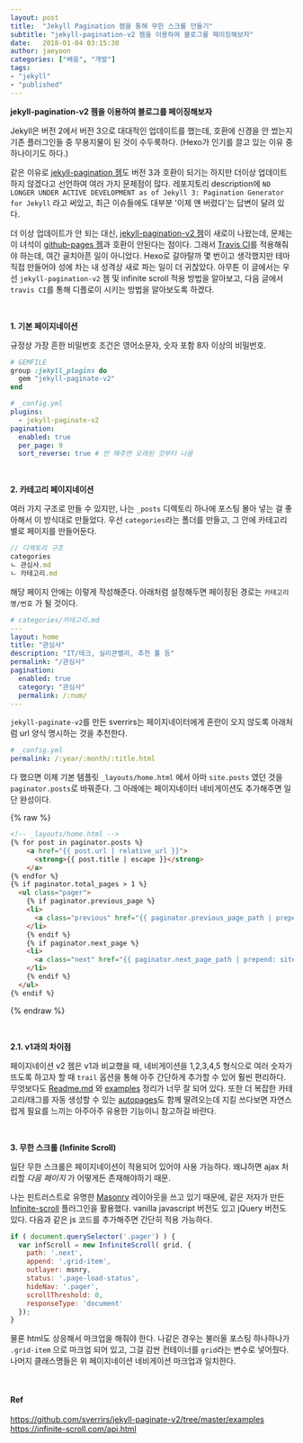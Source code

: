 ```yaml
---
layout: post
title:  "Jekyll Pagination 젬을 통해 무한 스크롤 만들기"
subtitle: "jekyll-pagination-v2 젬을 이용하여 블로그를 페이징해보자"
date:   2018-01-04 03:15:30
author: jaeyoon
categories: ["배움", "개발"]
tags:
- "jekyll"
- "published"
---
```


**jekyll-pagination-v2 젬을 이용하여 블로그를 페이징해보자**

Jekyll은 버전 2에서 버전 3으로 대대적인 업데이트를 했는데, 호환에 신경을 안 썼는지 기존 플러그인들 중 무용지물이 된 것이 수두룩하다. (Hexo가 인기를 끌고 있는 이유 중 하나이기도 하다.)

같은 이유로 [jekyll-pagination 젬](https://github.com/jekyll/jekyll-paginate)도 버전 3과 호환이 되기는 하지만 더이상 업데이트하지 않겠다고 선언하여 여러 가지 문제점이 많다. 레포지토리 description에 `NO LONGER UNDER ACTIVE DEVELOPMENT as of Jekyll 3: Pagination Generator for Jekyll` 라고 써있고, 최근 이슈들에도 대부분 '이제 얜 버렸다'는 답변이 달려 있다.

더 이상 업데이트가 안 되는 대신, [jekyll-pagination-v2 젬](https://github.com/sverrirs/jekyll-paginate-v2)이 새로이 나왔는데, 문제는 이 녀석이 [github-pages 젬](https://github.com/github/pages-gem)과 호환이 안된다는 점이다. 그래서 [Travis CI](https://travis-ci.org)를 적용해줘야 하는데, 여간 골치아픈 일이 아니었다. Hexo로 갈아탈까 몇 번이고 생각했지만 테마 직접 만들어야 성에 차는 내 성격상 새로 파는 일이 더 귀찮았다. 아무튼 이 글에서는 우선 `jekyll-pagination-v2` 젬 및 infinite scroll 적용 방법을 알아보고, 다음 글에서 `travis CI`를 통해 디플로이 시키는 방법을 알아보도록 하겠다.

<br>

**1. 기본 페이지네이션**

규정상 가장 흔한 비밀번호 조건은 영어소문자, 숫자 포함 8자 이상의 비밀번호.

```ruby
# GEMFILE
group :jekyll_plugins do
  gem "jekyll-paginate-v2"
end
```
```yaml
# _config.yml
plugins:
  - jekyll-paginate-v2
pagination:
  enabled: true
  per_page: 9
  sort_reverse: true # 안 해주면 오래된 것부터 나옴
```
<br>

**2. 카테고리 페이지네이션**

여러 가지 구조로 만들 수 있지만, 나는 `_posts` 디렉토리 하나에 포스팅 몰아 넣는 걸 좋아해서 이 방식대로 만들었다. 우선 `categories`라는 폴더를 만들고, 그 안에 카테고리별로  페이지를 만들어둔다.

```javascript
// 디렉토리 구조
categories
ㄴ 관심사.md
ㄴ 카테고리.md
```
해당 페이지 안에는 이렇게 작성해준다. 아래처럼 설정해두면 페이징된 경로는 `카테고리명/번호` 가 될 것이다.
```yaml
# categories/카테고리.md
---
layout: home
title: "관심사"
description: "IT/테크, 실리콘밸리, 추천 툴 등"
permalink: "/관심사"
pagination: 
  enabled: true
  category: "관심사"
  permalink: /:num/
---
```
`jekyll-paginate-v2`를 만든 sverrirs는 페이지네이터에게 혼란이 오지 않도록 아래처럼 url 양식 명시하는 것을 추천한다. 
```yaml
# _config.yml
permalink: /:year/:month/:title.html
```

다 했으면 이제 기본 템플릿 `_layouts/home.html` 에서 아마 `site.posts` 였던 것을 `paginator.posts`로 바꿔준다. 그 아래에는 페이지네이터 네비게이션도 추가해주면 일단 완성이다.

{% raw %}
```html
<!-- _layouts/home.html -->
{% for post in paginator.posts %}
	<a href="{{ post.url | relative_url }}">
      <strong>{{ post.title | escape }}</strong>
	</a>
{% endfor %}
{% if paginator.total_pages > 1 %}
  <ul class="pager">
    {% if paginator.previous_page %}
    <li>
      <a class="previous" href="{{ paginator.previous_page_path | prepend: site.baseurl | replace: '//', '/' }}">&larr; 이전</a>
    </li>
    {% endif %}
    {% if paginator.next_page %}
    <li>
      <a class="next" href="{{ paginator.next_page_path | prepend: site.baseurl | replace: '//', '/' }}">다음 &rarr;</a>
    </li>
    {% endif %}
  </ul>
{% endif %}
```

{% endraw %}

<br>

**2.1. v1과의 차이점** 

페이지네이션 v2 젬은 v1과 비교했을 때, 네비게이션을 1,2,3,4,5 형식으로 여러 숫자가 뜨도록 하고자 할 때 `trail` 옵션을 통해 아주 간단하게 추가할 수 있어 훨씬 편리하다. 무엇보다도 [Readme.md](https://github.com/sverrirs/jekyll-paginate-v2/blob/master/README-GENERATOR.md) 와 [examples](https://github.com/sverrirs/jekyll-paginate-v2/tree/master/examples) 정리가 너무 잘 되어 있다. 또한 더 복잡한 카테고리/태그를 자동 생성할 수 있는 [autopages](https://github.com/sverrirs/jekyll-paginate-v2/blob/master/README-AUTOPAGES.md)도 함께 딸려오는데 지킬 쓰다보면 자연스럽게 필요를 느끼는 아주아주 유용한 기능이니 참고하길 바란다.

<br>

**3. 무한 스크롤 (Infinite Scroll)**

일단 무한 스크롤은 페이지네이션이 적용되어 있어야 사용 가능하다. 왜냐하면 ajax 처리할 *다음 페이지* 가 어떻게든 존재해야하기 때문.

나는 핀트러스트로 유명한 [Masonry](https://masonry.desandro.com/) 레이아웃을 쓰고 있기 때문에, 같은 저자가 만든 [Infinite-scroll](https://infinite-scroll.com/) 플러그인을 활용했다. vanilla javascript 버전도 있고 jQuery 버전도 있다. 다음과 같은 js 코드를 추가해주면 간단히 적용 가능하다.

```javascript
if ( document.querySelector('.pager') ) {
  var infScroll = new InfiniteScroll( grid, {
    path: '.next',
    append: '.grid-item',
    outlayer: msnry,
    status: '.page-load-status',
    hideNav: '.pager',
    scrollThreshold: 0,
    responseType: 'document'
  });
}
```

물론 html도 상응해서 마크업을 해줘야 한다. 나같은 경우는 불러올 포스팅 하나하나가 `.grid-item` 으로 마크업 되어 있고, 그걸 감싼 컨테이너를 `grid`라는 변수로 넣어줬다. 나머지 클래스명들은 위 페이지네이션 네비게이션 마크업과 일치한다.

<br>

#### Ref

https://github.com/sverrirs/jekyll-paginate-v2/tree/master/examples<br>
https://infinite-scroll.com/api.html